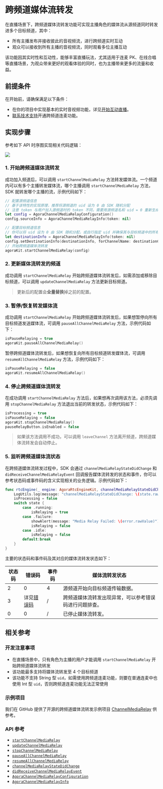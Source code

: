 # 跨频道媒体流转发

在直播场景下，跨频道媒体流转发功能可实现主播角色的媒体流从源频道同时转发进多个目标频道，其中：

- 所有主播发布并接收彼此的音视频流，进行跨频道实时互动
- 观众可以接收到所有主播的音视频流，同时观看多位主播互动

该功能因其实时性和互动性，能够丰富直播玩法，尤其适用于连麦 PK、在线合唱等直播场景，为观众带来更好的观看体验的同时，也为主播带来更多的流量和收益。


## 前提条件

在开始前，请确保满足以下条件：

- 在你的项目中实现基本的实时音视频功能，详见[开始互动直播](./start_live_mac_ng)。
- <a href="https://agora-ticket.agora.io/">联系技术支持</a>开通跨频道连麦功能。


## 实现步骤

参考如下 API 时序图实现相关代码逻辑：

![](https://web-cdn.agora.io/docs-files/1672818162076)

### 1. 开始跨频道媒体流转发

成功加入频道后，可以调用 `startChannelMediaRelay` 方法转发媒体流。一个频道内可以有多个主播转发媒体流，哪个主播调用 `startChannelMediaRelay` 方法，SDK 就转发哪个主播的流，示例代码如下：

```swift
// 配置源频道信息
// 基于该特性的实现原理，推荐将源频道的 uid 设为 0 由 SDK 随机分配
// 注意 token 与用户加入源频道时的 token 不同，需要用源频道名和 uid = 0 重新生成
let config = AgoraChannelMediaRelayConfiguration()
config.sourceInfo = AgoraChannelMediaRelayInfo(token: nil)

// 配置目标频道信息
// 你可以将 uid 设为 0 由 SDK 随机分配，或自行指定 uid 并确保其与目标频道中的所有 uid 不同
let destinationInfo = AgoraChannelMediaRelayInfo(token: nil)
config.setDestinationInfo(destinationInfo, forChannelName: destinationChannelName)
// 开始跨频道媒体流转发
agoraKit.startChannelMediaRelay(config)
```


### 2. 更新媒体流转发的频道

成功调用 `startChannelMediaRelay` 开始跨频道媒体流转发后，如需添加或移除目标频道，可以调用 `updateChannelMediaRelay` 方法更新目标频道。

> 更新后的配置会**全量替换**掉之前的配置。


### 3. 暂停/恢复转发媒体流

成功调用 `startChannelMediaRelay` 开始跨频道媒体流转发后，如果想暂停向所有目标频道发送媒体流，可调用 `pauseAllChannelMediaRelay` 方法，示例代码如下：

```swift
isPauseRelaying = true
agoraKit.pauseAllChannelMediaRelay()
```

暂停跨频道媒体流转发后，如果想恢复向所有目标频道转发媒体流，可调用 `resumeAllChannelMediaRelay` 方法，示例代码如下：

```swift
isPauseRelaying = false
agoraKit.resumeAllChannelMediaRelay()
```


### 4. 停止跨频道媒体流转发

在成功调用 `startChannelMediaRelay` 方法后，如果想再次调用该方法，必须先调用 `stopChannelMediaRelay` 方法退出当前的转发状态，示例代码如下：

```swift
isProcessing = true
isPauseRelaying = false
agoraKit.stopChannelMediaRelay()
pauseRelayButton.isEnabled = false
```

> 如果该方法调用不成功，可以调用 `leaveChannel` 方法离开频道，跨频道媒体流转发会自动停止。


### 5. 监听跨频道媒体流状态

在跨频道媒体流转发过程中，SDK 会通过 `channelMediaRelayStateDidChange` 和 `didReceiveChannelMediaRelayEvent` 回调报告媒体流转发的状态和事件，你可以参考状态码或事件码的含义实现相关的业务逻辑。示例代码如下：

```swift
func rtcEngine(_ engine: AgoraRtcEngineKit, channelMediaRelayStateDidChange state: AgoraChannelMediaRelayState, error: AgoraChannelMediaRelayError) {
    LogUtils.log(message: "channelMediaRelayStateDidChange: \(state.rawValue) error \(error.rawValue)", level: .info)
    isProcessing = false
    switch state {
        case .running:
            isRelaying = true
        case .failure:
            showAlert(message: "Media Relay Failed: \(error.rawValue)")
            isRelaying = false
        case .idle:
            isRelaying = false
        default:break
    }
}
```

主要的状态码和事件码及其对应的媒体流转发状态如下：

| 状态码 | 错误码 | 事件码 | 媒体流转发状态 |
| ------- | ------ | ------ | ------------- |
| 2 | 0 | 4 | 源频道开始向目标频道传输数据。  |
| 3 | 详见[错误码](./API%20Reference/mac_ng/API/toc_stream_management.html#callback_irtcengineeventhandler_onchannelmediarelaystatechanged) | /  | 跨频道媒体流转发出现异常，可以参考错误码进行问题排查。  |
| 0 | 0 | /  | 已停止媒体流转发。  |


## 相关参考

### 开发注意事项

- 在直播场景中，只有角色为主播的用户才能调用 `startChannelMediaRelay` 开始跨频道媒体流转发
- 该功能最多支持将媒体流转发至 4 个目标频道
- 该功能不支持 String 型 `uid`，如需使用跨频道连麦功能，则要在普通连麦中也使用 Int 型 `uid`，否则跨频道连麦功能无法正常使用

### 示例项目

我们在 GitHub 提供了开源的跨频道媒体流转发示例项目 [ChannelMediaRelay](https://github.com/AgoraIO/API-Examples/blob/main/macOS/APIExample/Examples/Advanced/ChannelMediaRelay/ChannelMediaRelay.swift) 供参考。

### API 参考

- [`startChannelMediaRelay`](./API%20Reference/mac_ng/API/toc_stream_management.html#api_irtcengine_startchannelmediarelay)
- [`updateChannelMediaRelay`](./API%20Reference/mac_ng/API/toc_stream_management.html#api_irtcengine_updatechannelmediarelay)
- [`stopChannelMediaRelay`](./API%20Reference/mac_ng/API/toc_stream_management.html#api_irtcengine_stopchannelmediarelay)
- [`pauseAllChannelMediaRelay`](./API%20Reference/mac_ng/API/toc_stream_management.html#api_irtcengine_pauseallchannelmediarelay)
- [`resumeAllChannelMediaRelay`](./API%20Reference/mac_ng/API/toc_stream_management.html#api_irtcengine_resumeallchannelmediarelay)
- [`channelMediaRelayStateDidChange`](./API%20Reference/mac_ng/API/toc_network.html#callback_irtcengineeventhandler_onchannelmediarelaystatechanged)
- [`didReceiveChannelMediaRelayEvent`](./API%20Reference/mac_ng/API/toc_stream_management.html#callback_irtcengineeventhandler_onchannelmediarelayevent)
- [`AgoraChannelMediaRelayConfiguration`](./API%20Reference/mac_ng/API/class_channelmediarelayconfiguration.html)
- [`AgoraChannelMediaRelayInfo`](./API%20Reference/mac_ng/API/class_channelmediainfo.html)